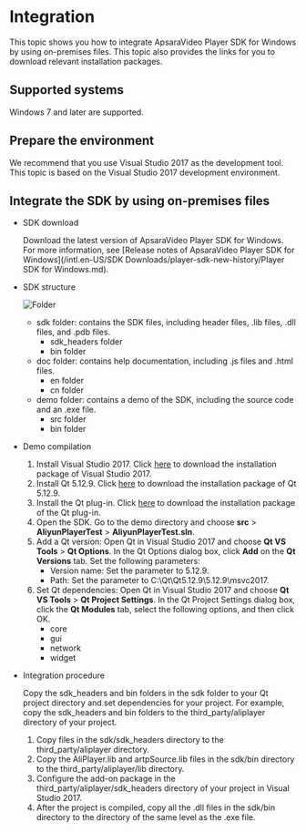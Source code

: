 # Integration

This topic shows you how to integrate ApsaraVideo Player SDK for Windows by using on-premises files. This topic also provides the links for you to download relevant installation packages.

## Supported systems

Windows 7 and later are supported.

## Prepare the environment

We recommend that you use Visual Studio 2017 as the development tool. This topic is based on the Visual Studio 2017 development environment.

## Integrate the SDK by using on-premises files

-   SDK download

    Download the latest version of ApsaraVideo Player SDK for Windows. For more information, see [Release notes of ApsaraVideo Player SDK for Windows](/intl.en-US/SDK Downloads/player-sdk-new-history/Player SDK for Windows.md).

-   SDK structure

    ![Folder](https://static-aliyun-doc.oss-accelerate.aliyuncs.com/assets/img/en-US/5380401161/p184069.png)

    -   sdk folder: contains the SDK files, including header files, .lib files, .dll files, and .pdb files.
        -   sdk\_headers folder
        -   bin folder
    -   doc folder: contains help documentation, including .js files and .html files.
        -   en folder
        -   cn folder
    -   demo folder: contains a demo of the SDK, including the source code and an .exe file.
        -   src folder
        -   bin folder
-   Demo compilation
    1.  Install Visual Studio 2017. Click [here](https://download.visualstudio.microsoft.com/download/pr/6a433d5c-4604-4a3e-8b78-707ba18a9ba0/acd74a4a755fb6272d68cb3ab678ea020faf0078a89099ce352dfabc623a1db7/vs_Community.exe) to download the installation package of Visual Studio 2017.
    2.  Install Qt 5.12.9. Click [here](https://iso.mirrors.ustc.edu.cn/qtproject/archive/qt/5.12/5.12.9/qt-opensource-windows-x86-5.12.9.exe) to download the installation package of Qt 5.12.9.
    3.  Install the Qt plug-in. Click [here](http://download.qt.io/official_releases/vsaddin/2.5.2/qt-vsaddin-msvc2017-2.5.2-rev.01.vsix) to download the installation package of the Qt plug-in.
    4.  Open the SDK. Go to the demo directory and choose **src** \> **AliyunPlayerTest** \> **AliyunPlayerTest.sln**.
    5.  Add a Qt version: Open Qt in Visual Studio 2017 and choose **Qt VS Tools** \> **Qt Options**. In the Qt Options dialog box, click **Add** on the **Qt Versions** tab. Set the following parameters:
        -   Version name: Set the parameter to 5.12.9.
        -   Path: Set the parameter to C:\\Qt\\Qt5.12.9\\5.12.9\\msvc2017.
    6.  Set Qt dependencies: Open Qt in Visual Studio 2017 and choose **Qt VS Tools** \> **Qt Project Settings**. In the Qt Project Settings dialog box, click the **Qt Modules** tab, select the following options, and then click OK.
        -   core
        -   gui
        -   network
        -   widget
-   Integration procedure

    Copy the sdk\_headers and bin folders in the sdk folder to your Qt project directory and set dependencies for your project. For example, copy the sdk\_headers and bin folders to the third\_party/aliplayer directory of your project.

    1.  Copy files in the sdk/sdk\_headers directory to the third\_party/aliplayer directory.
    2.  Copy the AliPlayer.lib and artpSource.lib files in the sdk/bin directory to the third\_party/aliplayer/lib directory.
    3.  Configure the add-on package in the third\_party/aliplayer/sdk\_headers directory of your project in Visual Studio 2017.
    4.  After the project is compiled, copy all the .dll files in the sdk/bin directory to the directory of the same level as the .exe file.

